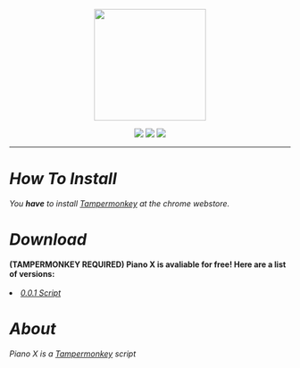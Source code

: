 <p align="center">
  <img  width="200" height="200" src="https://user-images.githubusercontent.com/64395933/163937113-bba26b4f-4c60-42d2-bfb9-c4194929fc76.png">
</p>
<p align="center">
<img src="https://img.shields.io/badge/download-472a59?logo=github&logoColor=e5d0f2&style=for-the-badge"> <img src="https://img.shields.io/badge/discord-472a59?logo=discord&logoColor=e5d0f2&style=for-the-badge"> <img src="https://img.shields.io/badge/youtube-472a59?logo=youtube&logoColor=e5d0f2&style=for-the-badge">
</p>
<hr>
<i><h1>How To Install</h1></i>
<i>You <b>have</b> to install <a href="https://chrome.google.com/webstore/detail/tampermonkey/dhdgffkkebhmkfjojejmpbldmpobfkfo?hl=en">Tampermonkey</a> at the chrome webstore.</i>
<i><h1>Download</h1></i>
<b>(TAMPERMONKEY REQUIRED) Piano X is avaliable for free! Here are a list of versions:</b>
<br>
<br>
<li><i><a href="">0.0.1 Script</a></i></li>
<i><h1>About</h1></i>
<i>Piano X is a <a href="https://chrome.google.com/webstore/detail/tampermonkey/dhdgffkkebhmkfjojejmpbldmpobfkfo?hl=en">Tampermonkey</a> script</i>

